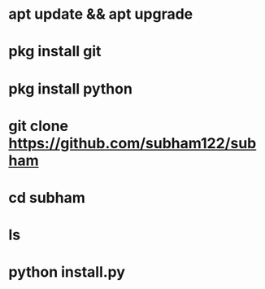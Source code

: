 # apt update && apt upgrade
# pkg install git
# pkg install python 
# git clone https://github.com/subham122/subham
# cd subham
# ls
# python install.py
